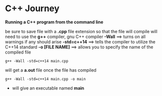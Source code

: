 # C++ Journey

**Running a C++ program from the command line**

be sure to save file with a **.cpp** file extension so that the file will compile
will need to use the **g++** compiler, gnu C++ compiler
**-Wall** ==> turns on all warnings if any should arise
**-std=c++14** ==> tells the compiler to utilize the C++14 standard
**-o [FILE NAME]** ==> allows you to specify the name of the compiled file

```
g++ -Wall -std=c++14 main.cpp

```

will get a **a.out** file once the file has compiled

```
g++ -Wall -std=c++14 main.cpp -o main
```
* will give an executable named **main**



